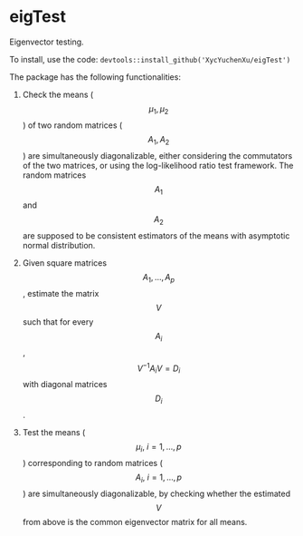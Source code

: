 # eigTest
Eigenvector testing.

To install, use the code:
`devtools::install_github('XycYuchenXu/eigTest')`

The package has the following functionalities:

1. Check the means ($$\mu_1, \mu_2$$) of two random matrices ($$A_1, A_2$$) are simultaneously diagonalizable, either considering the commutators of the two matrices, or using the log-likelihood ratio test framework. The random matrices $$A_1$$ and $$A_2$$ are supposed to be consistent estimators of the means with asymptotic normal distribution.

2. Given square matrices $$A_1, \dots, A_p$$, estimate the matrix $$V$$ such that for every $$A_i$$, $$V^{-1} A_i V = D_i$$ with diagonal matrices $$D_i$$.

2. Test the means ($$\mu_i, ~ i = 1, \dots, p$$) corresponding to random matrices ($$A_i, ~ i = 1, \dots, p$$) are simultaneously diagonalizable, by checking whether the estimated $$V$$ from above is the common eigenvector matrix for all means.
